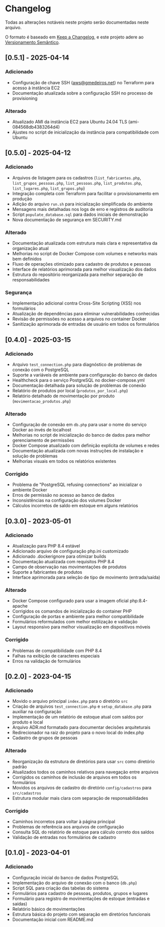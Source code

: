 # Changelog

Todas as alterações notáveis neste projeto serão documentadas neste arquivo.

O formato é baseado em [Keep a Changelog](https://keepachangelog.com/pt-BR/1.0.0/),
e este projeto adere ao [Versionamento Semântico](https://semver.org/lang/pt-BR/spec/v2.0.0.html).

## [0.5.1] - 2025-04-14

### Adicionado
- Configuração de chave SSH (aws@gmedeiros.net) no Terraform para acesso à instância EC2
- Documentação atualizada sobre a configuração SSH no processo de provisioning

### Alterado
- Atualizado AMI da instância EC2 para Ubuntu 24.04 TLS (ami-084568db4383264d4)
- Ajustes no script de inicialização da instância para compatibilidade com Ubuntu

## [0.5.0] - 2025-04-12

### Adicionado
- Arquivos de listagem para os cadastros (`list_fabricantes.php`, `list_grupos_pessoas.php`, `list_pessoas.php`, `list_produtos.php`, `list_lugares.php`, `list_grupos.php`)
- Integração completa com Terraform para facilitar o provisionamento em produção
- Adição do arquivo `run.sh` para inicialização simplificada do ambiente
- Mensagens mais detalhadas nos logs de erro e registros de auditoria
- Script `populate_database.sql` para dados iniciais de demonstração
- Nova documentação de segurança em SECURITY.md

### Alterado
- Documentação atualizada com estrutura mais clara e representativa da organização atual
- Melhorias no script de Docker Compose com volumes e networks mais bem definidos
- Fluxo de operações otimizado para cadastro de produtos e pessoas
- Interface de relatórios aprimorada para melhor visualização dos dados
- Estrutura do repositório reorganizada para melhor separação de responsabilidades

### Segurança
- Implementação adicional contra Cross-Site Scripting (XSS) nos formulários
- Atualização de dependências para eliminar vulnerabilidades conhecidas
- Revisão de permissões no acesso a arquivos no container Docker
- Sanitização aprimorada de entradas de usuário em todos os formulários

## [0.4.0] - 2025-03-15

### Adicionado
- Arquivo `test_connection.php` para diagnóstico de problemas de conexão com o PostgreSQL
- Suporte a variáveis de ambiente para configuração do banco de dados
- Healthcheck para o serviço PostgreSQL no docker-compose.yml
- Documentação detalhada para solução de problemas de conexão
- Relatório de produtos por local (`produtos_por_local.php`)
- Relatório detalhado de movimentação por produto (`movimentacao_produtos.php`)

### Alterado
- Configuração de conexão em `db.php` para usar o nome do serviço Docker ao invés de localhost
- Melhorias no script de inicialização do banco de dados para melhor gerenciamento de permissões
- Docker Compose atualizado com definição explícita de volumes e redes
- Documentação atualizada com novas instruções de instalação e solução de problemas
- Melhorias visuais em todos os relatórios existentes

### Corrigido
- Problema de "PostgreSQL refusing connections" ao inicializar o ambiente Docker
- Erros de permissão no acesso ao banco de dados
- Inconsistências na configuração dos volumes Docker
- Cálculos incorretos de saldo em estoque em alguns relatórios

## [0.3.0] - 2023-05-01

### Adicionado
- Atualização para PHP 8.4 estável
- Adicionado arquivo de configuração php.ini customizado
- Adicionado .dockerignore para otimizar builds
- Documentação atualizada com requisitos PHP 8.4
- Campo de observação nas movimentações de produtos
- Suporte a fabricantes de produtos
- Interface aprimorada para seleção de tipo de movimento (entrada/saída)

### Alterado
- Docker Compose configurado para usar a imagem oficial php:8.4-apache
- Corrigidos os comandos de inicialização do container PHP
- Configuração de portas e ambiente para melhor compatibilidade
- Formulários reformulados com melhor estilização e validação
- Layout responsivo para melhor visualização em dispositivos móveis

### Corrigido
- Problemas de compatibilidade com PHP 8.4
- Falhas na exibição de caracteres especiais
- Erros na validação de formulários

## [0.2.0] - 2023-04-15

### Adicionado
- Movido o arquivo principal `index.php` para o diretório `src`
- Criação de arquivos `test_connection.php` e `setup_database.php` para auxiliar na configuração
- Implementação de um relatório de estoque atual com saldos por produto e local
- Arquivo ADR.md formatado para documentar decisões arquiteturais
- Redirecionador na raiz do projeto para o novo local do index.php
- Cadastro de grupos de pessoas

### Alterado
- Reorganização da estrutura de diretórios para usar `src` como diretório padrão
- Atualizados todos os caminhos relativos para navegação entre arquivos
- Corrigidos os caminhos de inclusão de arquivos em todos os formulários
- Movidos os arquivos de cadastro do diretório `config/cadastros` para `src/cadastros`
- Estrutura modular mais clara com separação de responsabilidades

### Corrigido
- Caminhos incorretos para voltar à página principal
- Problemas de referência aos arquivos de configuração
- Consulta SQL do relatório de estoque para cálculo correto dos saldos
- Validação de entradas nos formulários de cadastro

## [0.1.0] - 2023-04-01

### Adicionado
- Configuração inicial do banco de dados PostgreSQL
- Implementação do arquivo de conexão com o banco (`db.php`)
- Script SQL para criação das tabelas do sistema
- Formulários para cadastro de pessoas, produtos, grupos e lugares
- Formulário para registro de movimentações de estoque (entradas e saídas)
- Relatório básico de movimentações
- Estrutura básica do projeto com separação em diretórios funcionais
- Documentação inicial com README.md

